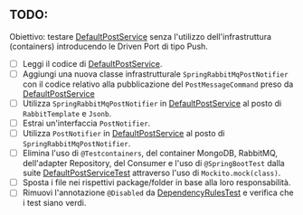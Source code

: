 ## TODO:

Obiettivo: testare [DefaultPostService](src/main/java/io/doubleloop/drivenpush/DefaultPostService.java) senza l'utilizzo dell'infrastruttura (containers) introducendo le Driven Port di tipo Push.

- [ ] Leggi il codice di [DefaultPostService](src/main/java/io/doubleloop/drivenpush/DefaultPostService.java).
- [ ] Aggiungi una nuova classe infrastrutturale `SpringRabbitMqPostNotifier` con il codice relativo alla pubblicazione
  del `PostMessageCommand` preso
  da [DefaultPostService](src/main/java/io/doubleloop/drivenpush/DefaultPostService.java#L34-L35)
- [ ] Utilizza `SpringRabbitMqPostNotifier`
  in [DefaultPostService](src/main/java/io/doubleloop/drivenpush/DefaultPostService.java) al posto di `RabbitTemplate` e
  `Jsonb`.
- [ ] Estrai un'interfaccia `PostNotifier`.
- [ ] Utilizza `PostNotifier` in [DefaultPostService](src/main/java/io/doubleloop/drivenpush/DefaultPostService.java) al
  posto di `SpringRabbitMqPostNotifier`.
- [ ] Elimina l'uso di `@Testcontainers`, del container MongoDB, RabbitMQ, dell'adapter Repository, del Consumer e l'uso
  di `@SpringBootTest` dalla
  suite [DefaultPostServiceTest](src/test/java/io/doubleloop/drivenpush/DefaultPostServiceTest.java) attraverso l'uso di
  `Mockito.mock(class)`.
- [ ] Sposta i file nei rispettivi package/folder in base alla loro responsabilità.
- [ ] Rimuovi l'annotazione `@Disabled`
  da [DependencyRulesTest](src/test/java/io/doubleloop/drivenpush/DependencyRulesTest.java#L9) e
  verifica che i test siano verdi.